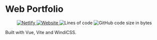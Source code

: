 # Web Portfolio

<div align="center">
  <a href="https://portfolio-sr.netlify.app/">

  <img alt="Netlify" src="https://img.shields.io/netlify/8698ee4f-6558-4fde-a57e-f1778926b7cc">
  <img alt="Website" src="https://img.shields.io/website?url=https%3A%2F%2Fportfolio-sr.netlify.app%2F">
  </a>
  <img alt="Lines of code" src="https://img.shields.io/tokei/lines/github/BunnyTheLifeguard/portfolio">
  <img alt="GitHub code size in bytes" src="https://img.shields.io/github/languages/code-size/BunnyTheLifeguard/portfolio">
</div>

Built with Vue, Vite and WindiCSS.

